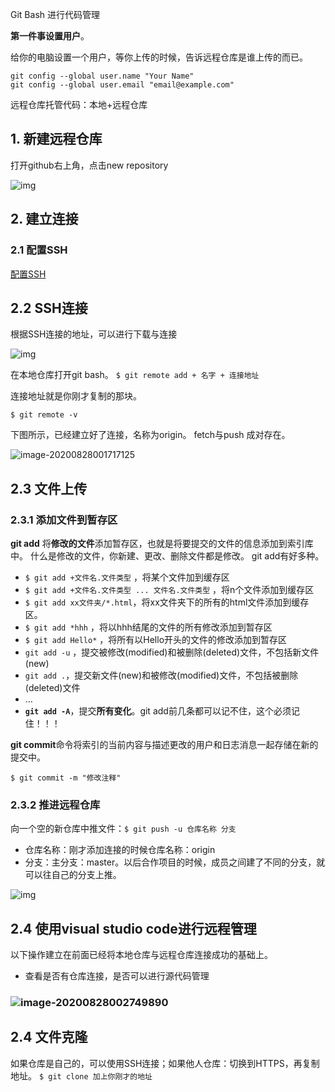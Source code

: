 Git Bash 进行代码管理

**第一件事设置用户**。

给你的电脑设置一个用户，等你上传的时候，告诉远程仓库是谁上传的而已。

```
git config --global user.name "Your Name"
git config --global user.email "email@example.com"
```

远程仓库托管代码：本地+远程仓库

## 1. 新建远程仓库

打开github右上角，点击new repository

![img](https://img-blog.csdnimg.cn/20200425221100741.png?x-oss-process=image/watermark,type_ZmFuZ3poZW5naGVpdGk,shadow_10,text_aHR0cHM6Ly9ibG9nLmNzZG4ubmV0L3FxXzM2NjY3MTcw,size_16,color_FFFFFF,t_70)

## 2. 建立连接

### 2.1 配置SSH

[配置SSH](https://blog.csdn.net/qq_36667170/article/details/79094257)

## 2.2 SSH连接

根据SSH连接的地址，可以进行下载与连接

![img](https://img-blog.csdnimg.cn/20200425223427978.png?x-oss-process=image/watermark,type_ZmFuZ3poZW5naGVpdGk,shadow_10,text_aHR0cHM6Ly9ibG9nLmNzZG4ubmV0L3FxXzM2NjY3MTcw,size_16,color_FFFFFF,t_70)

在本地仓库打开git bash。
`$ git remote add + 名字 + 连接地址`

连接地址就是你刚才复制的那块。

`$ git remote -v`

下图所示，已经建立好了连接，名称为origin。 fetch与push 成对存在。

![image-20200828001717125](C:\Users\BU\AppData\Roaming\Typora\typora-user-images\image-20200828001717125.png)

## 2.3 文件上传

### 2.3.1 添加文件到暂存区

**git add** 将**修改的文件**添加暂存区，也就是将要提交的文件的信息添加到索引库中。
什么是修改的文件，你新建、更改、删除文件都是修改。
git add有好多种。

- `$ git add +文件名.文件类型` ，将某个文件加到缓存区
- `$ git add +文件名.文件类型 ... 文件名.文件类型` ，将n个文件添加到缓存区
- `$ git add xx文件夹/*.html`，将xx文件夹下的所有的html文件添加到缓存区。
- `$ git add *hhh` ，将以hhh结尾的文件的所有修改添加到暂存区
- `$ git add Hello*` ，将所有以Hello开头的文件的修改添加到暂存区
- `git add -u` ，提交被修改(modified)和被删除(deleted)文件，不包括新文件(new)
- `git add .`，提交新文件(new)和被修改(modified)文件，不包括被删除(deleted)文件
- …
- **`git add -A`**，提交**所有变化**。git add前几条都可以记不住，这个必须记住！！！

**git commit**命令将索引的当前内容与描述更改的用户和日志消息一起存储在新的提交中。

`$ git commit -m "修改注释"`

### 2.3.2 推进远程仓库

向一个空的新仓库中推文件：`$ git push -u 仓库名称 分支`

- 仓库名称：刚才添加连接的时候仓库名称：origin
- 分支：主分支：master。以后合作项目的时候，成员之间建了不同的分支，就可以往自己的分支上推。

![img](https://img-blog.csdnimg.cn/2020042523273249.png)



## 2.4 使用visual studio code进行远程管理

以下操作建立在前面已经将本地仓库与远程仓库连接成功的基础上。

- 查看是否有仓库连接，是否可以进行源代码管理

### ![image-20200828002749890](C:\Users\BU\AppData\Roaming\Typora\typora-user-images\image-20200828002749890.png)

## 

## 2.4 文件克隆

如果仓库是自己的，可以使用SSH连接；如果他人仓库：切换到HTTPS，再复制地址。
`$ git clone 加上你刚才的地址`


